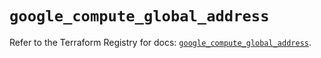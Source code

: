 # `google_compute_global_address`

Refer to the Terraform Registry for docs: [`google_compute_global_address`](https://registry.terraform.io/providers/hashicorp/google/6.4.0/docs/resources/compute_global_address).
